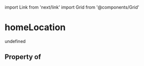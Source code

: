 import Link from 'next/link'
import Grid from '@components/Grid'

# homeLocation

undefined

## Property of




